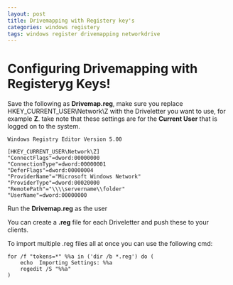 ```yaml
---
layout: post
title: Drivemapping with Registery key's
categories: windows registery
tags: windows register drivemapping networkdrive
---
```


# Configuring Drivemapping with Registeryg Keys!


Save the following as **Drivemap.reg**, make sure you replace HKEY_CURRENT_USER\Network\Z with the Driveletter you want to use, for example **Z**. take note that these settings are for the **Current User** that is logged on to the system.

```
Windows Registry Editor Version 5.00

[HKEY_CURRENT_USER\Network\Z]
"ConnectFlags"=dword:00000000
"ConnectionType"=dword:00000001
"DeferFlags"=dword:00000004
"ProviderName"="Microsoft Windows Network"
"ProviderType"=dword:00020000
"RemotePath"="\\\\servername\\folder"
"UserName"=dword:00000000

```

Run the **Drivemap.reg** as the user


You can create a **.reg** file for each Driveletter and push these to your clients.

To import multiple .reg files all at once you can use the following cmd:

```
for /f "tokens=*" %%a in ('dir /b *.reg') do (
	echo  Importing Settings: %%a
	regedit /S "%%a"
)
```